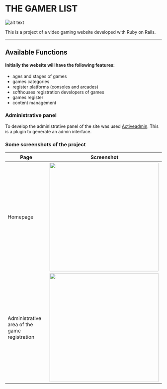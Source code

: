 # THE GAMER LIST

![alt text](https://cloud.githubusercontent.com/assets/833439/13031740/e73a5020-d2bd-11e5-8bcd-be8668a83a3e.png "Logo")

This is a project of a video gaming website developed with Ruby on Rails.

---

## Available Functions
#### Initially the website will have the following features:
* ages and stages of games
* games categories
* register platforms (consoles and arcades)
* softhouses registration developers of games
* games register
* content management

### Administrative panel
To develop the administrative panel of the site was used [Activeadmin](http://activeadmin.info/). This is a plugin to generate an admin interface.

### Some screenshots of the project 

Page | Screenshot
--- | ---
Homepage | <img align="left" src="https://cloud.githubusercontent.com/assets/833439/13252586/4ddd89aa-da16-11e5-9adf-e07f6147db3d.png" width="350">
Administrative area of the game registration | <img align="left" src="https://cloud.githubusercontent.com/assets/833439/13038533/40fa18ee-d37b-11e5-9427-fbd49a8eb13c.png" width="350"> 
